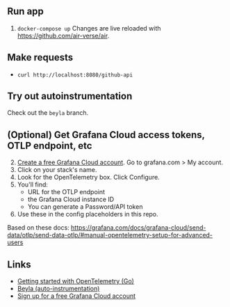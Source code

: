 ## Run app
1. `docker-compose up`
Changes are live reloaded with https://github.com/air-verse/air.

## Make requests
* `curl http://localhost:8080/github-api`

## Try out autoinstrumentation
Check out the `beyla` branch.

## (Optional) Get Grafana Cloud access tokens, OTLP endpoint, etc

2. [Create a free Grafana Cloud account](https://grafana.com/pricing/). Go to grafana.com > My account.
2. Click on your stack's name.
3. Look for the OpenTelemetry box. Click Configure.
4. You'll find:
   * URL for the OTLP endpoint
   * the Grafana Cloud instance ID
   * You can generate a Password/API token
5. Use these in the config placeholders in this repo.

Based on these docs: https://grafana.com/docs/grafana-cloud/send-data/otlp/send-data-otlp/#manual-opentelemetry-setup-for-advanced-users

## Links
* [Getting started with OpenTelemetry (Go)](https://opentelemetry.io/docs/languages/go/getting-started/)
* [Beyla (auto-instrumentation)](https://grafana.com/docs/beyla/latest/)
* [Sign up for a free Grafana Cloud account](https://grafana.com/pricing/)
